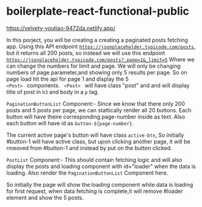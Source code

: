 # boilerplate-react-functional-public

https://velvety-youtiao-9472da.netlify.app/

In this porject, you will be creating a creating a paginated posts fetching app.
Using this API endpoint <code>https://jsonplaceholder.typicode.com/posts</code>,
but it returns all 200 posts, so instead we will use this endpoint
<code>https://jsonplaceholder.typicode.com/posts?_page=1&_limit=5</code>
Where we can change the numbers for limit and page.
We will only be changing numbers of page parameter,and showing only 5 results per page.
So on page load hit the api for page 1 and display the 5 <code> &lt;Post> </code> components.
<code> &lt;Post> </code> will have class "post" and and will display title of post in <code>h3</code>
and body in a <code>p</code> tag.

<code>PaginationButtonList</code> Component:-
Since we know that there only 200 posts and 5 posts per page, we can stattically render 
all 20 buttons. Each button will have theire corresponding page-number inside as text.
Also each button will have id as <code>button-${page-number}</code>.

The current active page's button will have class <code>active-btn</code>, So initially 
#button-1 will have active class, but upon clicking another page, it will be rmeoved from #button-1
and instead by put on the button clicked.


<code>PostList</code> Component:-
This should contain fetching logic and will also display the posts and loading component with id="loader" when the data is loading. Also render the <code>PaginationButtonList</code> Component here.

So initially the page will show the loading component while data is loading for first request, 
when data fetching is complete,it will remove #loader element and show the 5 posts.




